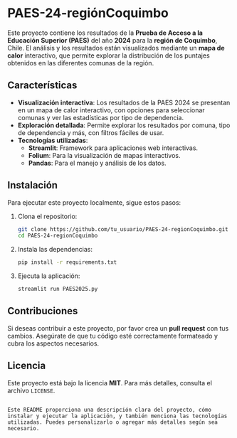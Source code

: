 # PAES-24-regiónCoquimbo

Este proyecto contiene los resultados de la **Prueba de Acceso a la Educación Superior (PAES)** del año **2024** para la **región de Coquimbo**, Chile. El análisis y los resultados están visualizados mediante un **mapa de calor** interactivo, que permite explorar la distribución de los puntajes obtenidos en las diferentes comunas de la región.

## Características

- **Visualización interactiva**: Los resultados de la PAES 2024 se presentan en un mapa de calor interactivo, con opciones para seleccionar comunas y ver las estadísticas por tipo de dependencia.
- **Exploración detallada**: Permite explorar los resultados por comuna, tipo de dependencia y más, con filtros fáciles de usar.
- **Tecnologías utilizadas**:
  - **Streamlit**: Framework para aplicaciones web interactivas.
  - **Folium**: Para la visualización de mapas interactivos.
  - **Pandas**: Para el manejo y análisis de los datos.

## Instalación

Para ejecutar este proyecto localmente, sigue estos pasos:

1. Clona el repositorio:

    ```bash
    git clone https://github.com/tu_usuario/PAES-24-regionCoquimbo.git
    cd PAES-24-regionCoquimbo
    ```

2. Instala las dependencias:

    ```bash
    pip install -r requirements.txt
    ```

3. Ejecuta la aplicación:

    ```bash
    streamlit run PAES2025.py
    ```

## Contribuciones

Si deseas contribuir a este proyecto, por favor crea un **pull request** con tus cambios. Asegúrate de que tu código esté correctamente formateado y cubra los aspectos necesarios.

## Licencia

Este proyecto está bajo la licencia **MIT**. Para más detalles, consulta el archivo `LICENSE`.
```

Este README proporciona una descripción clara del proyecto, cómo instalar y ejecutar la aplicación, y también menciona las tecnologías utilizadas. Puedes personalizarlo o agregar más detalles según sea necesario.
